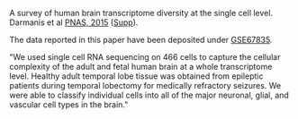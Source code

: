 A survey of human brain transcriptome diversity at the single cell level.
Darmanis et al
[PNAS, 2015](https://www.pnas.org/content/112/23/7285)
([Supp](http://www.pnas.org/lookup/suppl/doi:10.1073/pnas.1507125112/-/DCSupplemental/pnas.1507125112.sapp.pdf)).

The data reported in this paper have been deposited under 
[GSE67835](https://www.ncbi.nlm.nih.gov/geo/query/acc.cgi?acc=GSE67835).

"We used single cell RNA sequencing on 466 cells to capture
the cellular complexity of the adult and fetal human brain
at a whole transcriptome level.
Healthy adult temporal lobe tissue was obtained
from epileptic patients during temporal lobectomy
for medically refractory seizures.
We were able to classify individual cells into all of
the major neuronal, glial, and vascular cell types in the brain."

